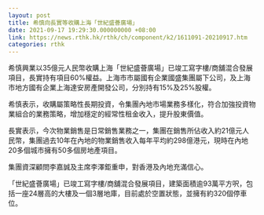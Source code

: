 ```yaml
---
layout: post
title: 希慎向長實等收購上海「世紀盛薈廣場」
date: 2021-09-17 19:29:30.000000000 +08:00
link: https://news.rthk.hk/rthk/ch/component/k2/1611091-20210917.htm
categories: rthk
---
```


希慎興業以35億元人民幣收購上海「世紀盛薈廣場」已竣工寫字樓/商舖混合發展項目，長實持有項目60%權益。上海市市屬國有企業國盛集團屬下公司，及上海市地方國有企業上海達安房產開發公司，分別持有15%及25%股權。

希慎表示，收購屬策略性長期投資，令集團內地市場業務多樣化，符合加強投資物業組合的業務策略，增加穩定的經常性租金收入，提升股東價值。

長實表示，今次物業銷售是日常銷售業務之一，集團在銷售所佔收入約21億元人民幣，集團過去10年在內地的物業銷售收入每年平均約298億港元，現時在內地20多個城市擁有50多個房地產項目。

集團資深顧問李嘉誠及主席李澤鉅重申，對香港及內地充滿信心。

「世紀盛薈廣場」已竣工寫字樓/商舖混合發展項目，建築面積逾93萬平方呎，包括一座24層高的大樓及一個3層地庫，目前處於空置狀態，並擁有約320個停車位。
